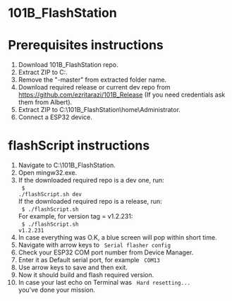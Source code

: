 # 101B_FlashStation

# Prerequisites instructions
1. Download 101B_FlashStation repo.
2. Extract ZIP to C:\.
3. Remove the "-master" from extracted folder name.
4. Download required release or current dev repo from https://github.com/ezritarazi/101B_Release (If you need credentials ask them from Albert). <br/>
5. Extract ZIP to C:\101B_FlashStation\home\Administrator.
6. Connect a ESP32 device.
# flashScript instructions
1. Navigate to C:\101B_FlashStation.
2. Open mingw32.exe.
3. If the downloaded required repo is a dev one, run:<br/>
 <code> $ ./flashScript.sh dev </code><br/>
   If the downloaded required repo is a release, run:<br/>
 <code> $ ./flashScript.sh <version tag> </code><br/>
   For example, for version tag = v1.2.231:<br/> 
 <code> $ ./flashScript.sh v1.2.231 </code><br/>
4. In case everything was O.K, a blue screen will pop within short time.<br/>
  5. Navigate with arrow keys to <code> Serial flasher config </code>
  6. Check your ESP32 COM port number from Device Manager.
  7. Enter it as Default serial port, for example <code> COM13 </code>
  8. Use arrow keys to save and then exit.
  9. Now it should build and flash required version.
  10. In case your last echo on Terminal was <code> Hard resetting... </code> you've done your mission.
 
